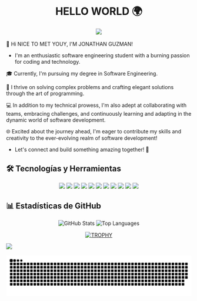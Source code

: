 <h1 align="center"><b>HELLO WORLD 🌍</b></h1>

<p align="center">
  <img src="https://mott.pe/uploads/images/2014/12/12/8.gif" />
</p>


👋 Hi NICE TO MET YOUY, I'M JONATHAN GUZMAN!

- I'm an enthusiastic software engineering student with a burning passion for coding and technology. 

🎓 Currently, I'm pursuing my degree in Software Engineering. 

🌟 I thrive on solving complex problems and crafting elegant solutions through the art of programming. 

💻 In addition to my technical prowess, I'm also adept at collaborating with teams, embracing challenges, and continuously learning and adapting in the dynamic world of software development. 

🌐 Excited about the journey ahead, I'm eager to contribute my skills and creativity to the ever-evolving realm of software development! 

- Let's connect and build something amazing together! 🌟


## 🛠️ Tecnologías y Herramientas

<p align="center">
  <img src="https://img.shields.io/badge/-JavaScript-black?logo=javascript&style=for-the-badge&logoWidth=30" height="60"/>
  <img src="https://img.shields.io/badge/-Python-black?logo=python&style=for-the-badge&logoWidth=30" height="60"/>
  <img src="https://img.shields.io/badge/-React-black?logo=react&style=for-the-badge&logoWidth=30" height="60"/>
  <img src="https://img.shields.io/badge/-Node.js-black?logo=node.js&style=for-the-badge&logoWidth=30" height="60"/>
  <img src="https://img.shields.io/badge/-Docker-black?logo=docker&style=for-the-badge&logoWidth=30" height="60"/>
  <img src="https://img.shields.io/badge/-AWS-black?logo=amazon-aws&style=for-the-badge&logoWidth=30" height="60"/>
  <img src="https://img.shields.io/badge/-C++-black?logo=c%2B%2B&style=for-the-badge&logoWidth=30" height="60"/>
  <img src="https://img.shields.io/badge/-Kotlin-black?logo=kotlin&style=for-the-badge&logoWidth=30" height="60"/>
  <img src="https://img.shields.io/badge/-Java-black?logo=java&style=for-the-badge&logoWidth=30" height="60"/>
   <img src="https://img.shields.io/badge/-C%23-blue?style=flat&logo=c-sharp"height="60"/>
     <img src="https://img.shields.io/badge/-PHP-777BB4?style=flat&logo=php&logoColor=white"height="60"/>

</p>

## 📊 Estadísticas de GitHub

<p align="center">
  <img src="https://github-readme-stats.vercel.app/api?username=jonathangc06&show_icons=true&theme=radical" alt="GitHub Stats" />
  <img src="https://github-readme-stats.vercel.app/api/top-langs/?username=jonathangc06&layout=compact&theme=radical" alt="Top Languages" />
  
  <div align=center>
  <a href="https://github.com/ryo-ma/github-profile-trophy" title="Go to Source">
      <img align="center" width=84% src="https://github-profile-trophy.vercel.app/?username=jonathangc06&theme=radical&row=1&column=7&margin-h=15&margin-w=5&no-bg=true" alt="TROPHY" />
    </a>
</div>
</p>


<img src="https://user-images.githubusercontent.com/73097560/115834477-dbab4500-a447-11eb-908a-139a6edaec5c.gif">
</p>
<p align="center">
  <img  src="https://raw.githubusercontent.com/Elanza-48/Elanza-48/main/resources/img/github-contribution-grid-snake.svg"
    alt="example" />
</p>


